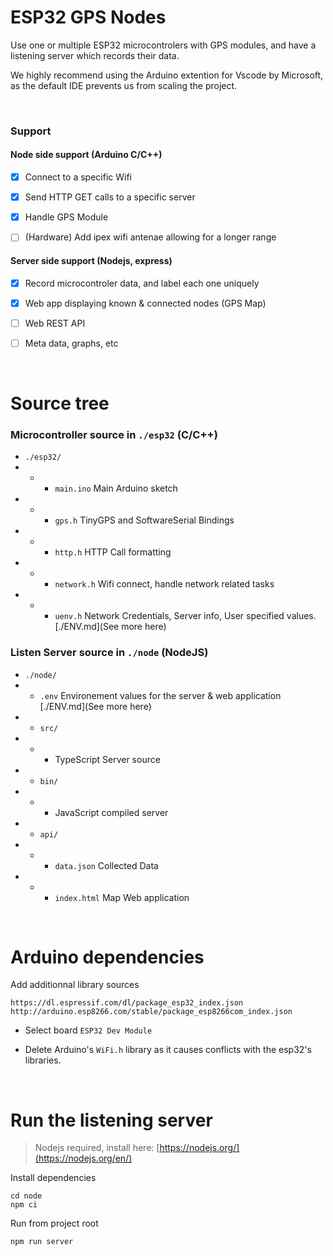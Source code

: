 # ESP32 GPS Nodes

Use one or multiple ESP32 microcontrolers with GPS modules, and have a listening server which records their data.

We highly recommend using the Arduino extention for Vscode by Microsoft, as the default IDE prevents us from scaling the project.

<br/>

### Support

#### Node side support (Arduino C/C++)

- [x] Connect to a specific Wifi

- [x] Send HTTP GET calls to a specific server

- [x] Handle GPS Module

- [ ] (Hardware) Add ipex wifi antenae allowing for a longer range


#### Server side support (Nodejs, express)

- [x] Record microcontroler data, and label each one uniquely

- [x] Web app displaying known & connected nodes (GPS Map)

- [ ] Web REST API 

- [ ] Meta data, graphs, etc 


<br/>

# Source tree

### Microcontroller source in `./esp32` (C/C++)

* `./esp32/`
* *  * `main.ino` Main Arduino sketch
* * * `gps.h` TinyGPS and SoftwareSerial Bindings
* * * `http.h` HTTP Call formatting
* * * `network.h` Wifi connect, handle network related tasks
* * * `uenv.h` Network Credentials, Server info, User specified values. [./ENV.md](See more here)


### Listen Server source in `./node` (NodeJS)

* `./node/`
* * `.env` Environement values for the server & web application [./ENV.md](See more here)
* * `src/`
* * * TypeScript Server source
* * `bin/`
* * * JavaScript compiled server
* * `api/`
* * * `data.json` Collected Data
* * * `index.html` Map Web application

<br/>

# Arduino dependencies

Add additionnal library sources

```
https://dl.espressif.com/dl/package_esp32_index.json
http://arduino.esp8266.com/stable/package_esp8266com_index.json
```

* Select board `ESP32 Dev Module`

* Delete Arduino's `WiFi.h` library as it causes conflicts with the esp32's libraries.

<br/>


# Run the listening server

> Nodejs required, install here: [https://nodejs.org/](https://nodejs.org/en/)

Install dependencies

```
cd node
npm ci
```

Run from project root

```
npm run server
```

<br/><br/>

